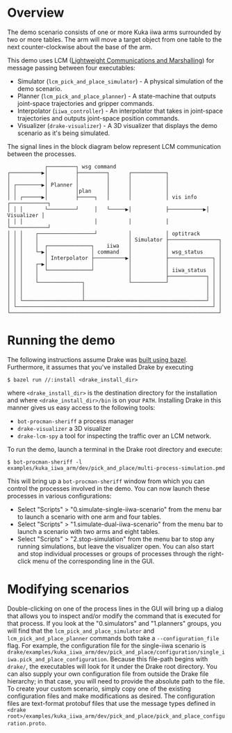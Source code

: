 # Overview
The demo scenario consists of one or more Kuka iiwa arms surrounded by two or
more tables. The arm will move a target object from one table to the next
counter-clockwise about the base of the arm.

This demo uses LCM ([Lightweight Communications and
Marshalling](https://lcm-proj.github.io/)) for message passing between four
executables:
- Simulator (`lcm_pick_and_place_simulator`) - A physical simulation of the
  demo scenario.
- Planner (`lcm_pick_and_place_planner`) - A state-machine that outputs
  joint-space trajectories and gripper commands.
- Interpolator (`iiwa_controller`) - An interpolator that takes in joint-space
  trajectories and outputs joint-space position commands.
- Visualizer (`drake-visualizer`) - A 3D visualizer that displays the demo
  scenario as it's being simulated.

The signal lines in the block diagram below represent LCM communication between
the processes.

```
            ┌─────────┐ wsg command
┌──────────▶│         ├─────────┐      ┌───────────┐
│           │         │         │      │           │
│ ┌────────▶│ Planner │         │      │           │
│ │         │         │plan     │      │           │            
│ │ ┌──────▶│         ├─────┐   │      │           │ vis info   ┌────────────┐
│ │ │       └─────────┘     │   └─────▶│           ├───────────▶│ Visualizer │
│ │ │                       │          │           │            └────────────┘
│ │ │    ┌──────────────────┘          │           │ optitrack
│ │ │    │                             │ Simulator ├────────────────┐
│ │ │    │  ┌──────────────┐    iiwa   │           │                │
│ │ │    └─▶│              │ command   │           │ wsg_status     │
│ │ │       │ Interpolator ├──────────▶│           ├──────────────┐ │
│ │ │    ┌─▶│              │           │           │              │ │
│ │ │    │  └──────────────┘           │           │ iiwa_status  │ │
│ │ │    │                             │           ├────────────┐ │ │
│ │ │    └──────────────┐              └───────────┘            │ │ │
│ │ │                   │                                       │ │ │
│ │ │                   │                                       │ │ │
│ │ └───────────────────┴───────────────────────────────────────┘ │ │
│ └───────────────────────────────────────────────────────────────┘ │
└───────────────────────────────────────────────────────────────────┘
```

# Running the demo
The following instructions assume Drake was
[built using bazel](http://drake.mit.edu/bazel.html?highlight=bazel).
Furthermore, it assumes that you've installed Drake by executing
```
$ bazel run //:install <drake_install_dir>
```
where `<drake_install_dir>` is the destination directory for the installation
and where `<drake_install_dir>/bin` is on your `PATH`. Installing Drake in this
manner gives us easy access to the following tools:
- `bot-procman-sheriff` a process manager
- `drake-visualizer` a 3D visualizer
- `drake-lcm-spy` a tool for inspecting the traffic over an LCM network.

To run the demo, launch a terminal in the Drake root directory and execute:
```
$ bot-procman-sheriff -l examples/kuka_iiwa_arm/dev/pick_and_place/multi-process-simulation.pmd
```
This will bring up a `bot-procman-sheriff` window from which you can control
the processes involved in the demo. You can now launch these processes in
various configurations:
- Select "Scripts" > "0.simulate-single-iiwa-scenario" from the menu bar to
  launch a scenario with one arm and four tables.
- Select "Scripts" > "1.simulate-dual-iiwa-scenario" from the menu bar to launch
  a scenario with two arms and eight tables.
- Select "Scripts" > "2.stop-simulation" from the menu bar to stop any running
  simulations, but leave the visualizer open.  You can also start and stop
  individual processes or groups of processes through the right-click menu of
  the corresponding line in the GUI. 

# Modifying scenarios
Double-clicking on one of the process lines in the GUI will bring up a dialog
that allows you to inspect and/or modify the command that is executed for that
process. If you look at the "0.simulators" and "1.planners" groups, you will
find that the `lcm_pick_and_place_simulator` and `lcm_pick_and_place_planner`
commands both take a `--configuration_file` flag. For example, the
configuration file for the single-iiwa scenario is
`drake/examples/kuka_iiwa_arm/dev/pick_and_place/configuration/single_iiwa.pick_and_place_configuration`.
Because this file-path begins with `drake/`, the executables will look for it
under the Drake root directory. You can also supply your own configuration file
from outside the Drake file hierarchy; in that case, you will need to provide
the absolute path to the file. To create your custom scenario, simply copy one
of the existing configuration files and make modifications as desired. The
configuration files are text-format protobuf files that use the message types
defined in `<drake
root>/examples/kuka_iiwa_arm/dev/pick_and_place/pick_and_place_configuration.proto`. 

